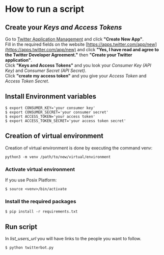 # How to run a script

## Create your *Keys and Access Tokens*

Go to [Twitter Application Management](https://apps.twitter.com/) and click **"Create New App"**.  
Fill in the required fields on the website [https://apps.twitter.com/app/new](https://apps.twitter.com/app/new)  and click **"Yes, I have read and agree to the Twitter Developer Agreement."** then **"Create your Twitter application"**.  
Click **"Keys and Access Tokens"** and you look your *Consumer Key (API Key)* and *Consumer Secret (API Secret)*.  
Click **"create my access token"** and you give your *Access Token* and *Access Token Secret*.

## Install Environment variables 
```
$ export CONSUMER_KEY='your consumer key'
$ export CONSUMER_SECRET='your consumer secret'
$ export ACCESS_TOKEN='your access token'
$ export ACCESS_TOKEN_SECRET='your access token secret'
```

## Creation of virtual environment

Creation of virtual environment is done by executing the command venv:

`python3 -m venv /path/to/new/virtual/environment`

### Activate virtual environment

If you use Posix Platform:

`$ source <venv>/bin/activate`

### Install the required packages

`$ pip install -r requirements.txt`

## Run script

In *list_users_url* you will have links to the people you want to follow.

```
$ python twitterbot.py
```
